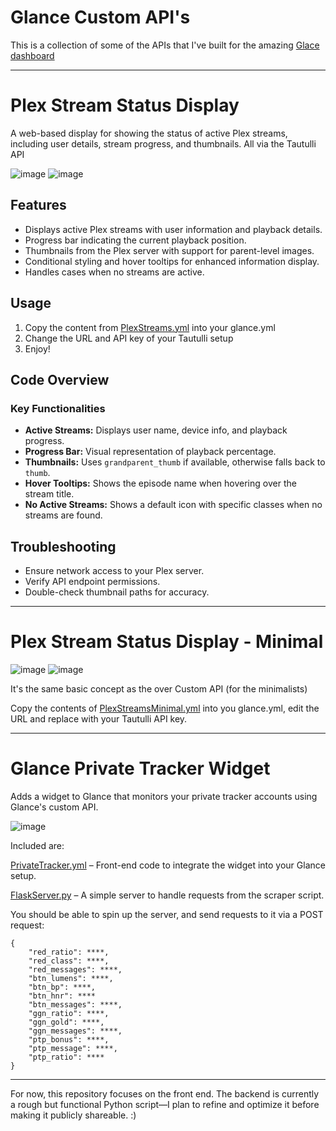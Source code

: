 # Glance Custom API's

This is a collection of some of the APIs that I've built for the amazing [Glace dashboard](https://github.com/glanceapp/glance)

---

# Plex Stream Status Display

A web-based display for showing the status of active Plex streams, including user details, stream progress, and thumbnails. All via the Tautulli API

![image](https://github.com/user-attachments/assets/bfa668e8-10bc-4e9c-8511-87c1a04ea794)
![image](https://github.com/user-attachments/assets/7d4081db-7411-4646-adde-ecdb95054848)

## Features
- Displays active Plex streams with user information and playback details.
- Progress bar indicating the current playback position.
- Thumbnails from the Plex server with support for parent-level images.
- Conditional styling and hover tooltips for enhanced information display.
- Handles cases when no streams are active.

## Usage
1. Copy the content from [PlexStreams.yml](https://raw.githubusercontent.com/pairofcrocs/glance-custom-apis/refs/heads/main/PlexStreams.yml) into your glance.yml
2. Change the URL and API key of your Tautulli setup
3. Enjoy!

## Code Overview
### Key Functionalities
- **Active Streams:** Displays user name, device info, and playback progress.
- **Progress Bar:** Visual representation of playback percentage.
- **Thumbnails:** Uses `grandparent_thumb` if available, otherwise falls back to `thumb`.
- **Hover Tooltips:** Shows the episode name when hovering over the stream title.
- **No Active Streams:** Shows a default icon with specific classes when no streams are found.
  
## Troubleshooting
- Ensure network access to your Plex server.
- Verify API endpoint permissions.
- Double-check thumbnail paths for accuracy.

---

# Plex Stream Status Display - Minimal
![image](https://github.com/user-attachments/assets/c560072f-2306-4c92-aaa8-890f236706ca)
![image](https://github.com/user-attachments/assets/7d4081db-7411-4646-adde-ecdb95054848)

It's the same basic concept as the over Custom API (for the minimalists)

Copy the contents of [PlexStreamsMinimal.yml](https://raw.githubusercontent.com/pairofcrocs/glance-custom-apis/refs/heads/main/PlexStreamsMinimal.yml) into you glance.yml, edit the URL and replace with your Tautulli API key.

---

# Glance Private Tracker Widget
Adds a widget to Glance that monitors your private tracker accounts using Glance's custom API.

![image](https://github.com/user-attachments/assets/4971224a-3f79-479d-b614-e0ca8459aa1e)

Included are:

[PrivateTracker.yml](https://raw.githubusercontent.com/pairofcrocs/glance-custom-apis/refs/heads/main/PrivateTracker/PrivateTracker.yml) – Front-end code to integrate the widget into your Glance setup.

[FlaskServer.py](https://raw.githubusercontent.com/pairofcrocs/glance-custom-apis/refs/heads/main/PrivateTracker/FlaskServer.py) – A simple server to handle requests from the scraper script.


You should be able to spin up the server, and send requests to it via a POST request:
```
{
    "red_ratio": ****,
    "red_class": ****,
    "red_messages": ****,
    "btn_lumens": ****,
    "btn_bp": ****,
    "btn_hnr": ****
    "btn_messages": ****,
    "ggn_ratio": ****,
    "ggn_gold": ****,
    "ggn_messages": ****,
    "ptp_bonus": ****,
    "ptp_message": ****,
    "ptp_ratio": ****
}
```
---
For now, this repository focuses on the front end. The backend is currently a rough but functional Python script—I plan to refine and optimize it before making it publicly shareable. :)

